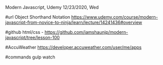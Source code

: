 Modern Javascript, Udemy 
12/23/2020, Wed


#url
Object Shorthand Notation
https://www.udemy.com/course/modern-javascript-from-novice-to-ninja/learn/lecture/14241436#overview

#github
html/css - https://github.com/iamshaunjp/modern-javascript/tree/lesson-100

#AccuWeather
https://developer.accuweather.com/user/me/apps

#commands
gulp watch

